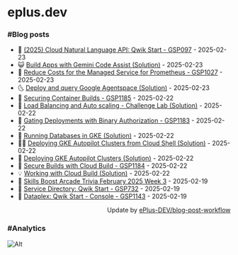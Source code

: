 # eplus.dev

### #Blog posts

<!-- BLOG-POST-LIST:START -->
 - 🧰 [&lpar;2025&rpar; Cloud Natural Language API: Qwik Start - GSP097](https://eplus.dev/2025-cloud-natural-language-api-qwik-start-gsp097) - 2025-02-23
 - 😺 [Build Apps with Gemini Code Assist &lpar;Solution&rpar;](https://eplus.dev/build-apps-with-gemini-code-assist-solution) - 2025-02-23
 - 🗽 [Reduce Costs for the Managed Service for Prometheus - GSP1027](https://eplus.dev/reduce-costs-for-the-managed-service-for-prometheus-gsp1027) - 2025-02-23
 - 🌜 [Deploy and query Google Agentspace &lpar;Solution&rpar;](https://eplus.dev/deploy-and-query-google-agentspace-solution) - 2025-02-23
 - 📝 [Securing Container Builds - GSP1185](https://eplus.dev/securing-container-builds-gsp1185) - 2025-02-22
 - 🚀 [Load Balancing and Auto scaling - Challenge Lab &lpar;Solution&rpar;](https://eplus.dev/load-balancing-and-auto-scaling-challenge-lab-solution) - 2025-02-22
 - 💼 [Gating Deployments with Binary Authorization - GSP1183](https://eplus.dev/gating-deployments-with-binary-authorization-gsp1183) - 2025-02-22
 - 🦣 [Running Databases in GKE &lpar;Solution&rpar;](https://eplus.dev/running-databases-in-gke-solution) - 2025-02-22
 - 👨‍🏫 [Deploying GKE Autopilot Clusters from Cloud Shell &lpar;Solution&rpar;](https://eplus.dev/deploying-gke-autopilot-clusters-from-cloud-shell-solution) - 2025-02-22
 - 🔭 [Deploying GKE Autopilot Clusters &lpar;Solution&rpar;](https://eplus.dev/deploying-gke-autopilot-clusters-solution) - 2025-02-22
 - 🤡 [Secure Builds with Cloud Build - GSP1184](https://eplus.dev/secure-builds-with-cloud-build-gsp1184) - 2025-02-22
 - 💡 [Working with Cloud Build &lpar;Solution&rpar;](https://eplus.dev/working-with-cloud-build-solution) - 2025-02-22
 - 🦣 [Skills Boost Arcade Trivia February 2025 Week 3](https://eplus.dev/skills-boost-arcade-trivia-february-2025-week-3) - 2025-02-19
 - 💪 [Service Directory: Qwik Start - GSP732](https://eplus.dev/service-directory-qwik-start-gsp732) - 2025-02-19
 - 🤡 [Dataplex: Qwik Start - Console - GSP1143](https://eplus.dev/dataplex-qwik-start-console-gsp1143) - 2025-02-19<!-- BLOG-POST-LIST:END -->

<div align="right">
  Update by <a target="_blank"
    href="https://github.com/ePlus-DEV/blog-post-workflow">ePlus-DEV/blog-post-workflow</a>
</div>

### #Analytics
![Alt](https://repobeats.axiom.co/api/embed/9990f7cddfbad8d834990b10ccad05f81ac1096f.svg "Repobeats analytics image")
